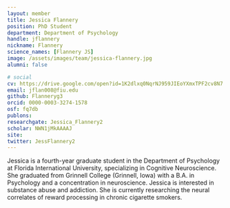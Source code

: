 ```yaml
---
layout: member
title: Jessica Flannery
position: PhD Student
department: Department of Psychology
handle: jflannery
nickname: Flannery
science_names: [Flannery JS]
image: /assets/images/team/jessica-flannery.jpg
alumni: false

# social
cv: https://drive.google.com/open?id=1K2dlxq0NqrNJ959JIEoYXmxTPF2cv8N7
email: jflan008@fiu.edu
github: Flanneryg3
orcid: 0000-0003-3274-1578
osf: fq7db
publons:
researchgate: Jessica_Flannery2
scholar: NWN1jMkAAAAJ
site:
twitter: JessFlannery2
---
```


Jessica is a fourth-year graduate student in the Department of Psychology at Florida International University, specializing in Cognitive Neuroscience. She graduated from Grinnell College (Grinnell, Iowa) with a B.A. in Psychology and a concentration in neuroscience. Jessica is interested in substance abuse and addiction. She is currently researching the neural correlates of reward processing in chronic cigarette smokers.
